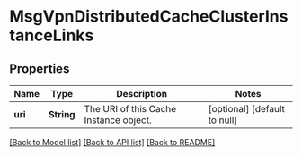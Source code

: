 # MsgVpnDistributedCacheClusterInstanceLinks

## Properties
Name | Type | Description | Notes
------------ | ------------- | ------------- | -------------
**uri** | **String** | The URI of this Cache Instance object. | [optional] [default to null]

[[Back to Model list]](../README.md#documentation-for-models) [[Back to API list]](../README.md#documentation-for-api-endpoints) [[Back to README]](../README.md)


